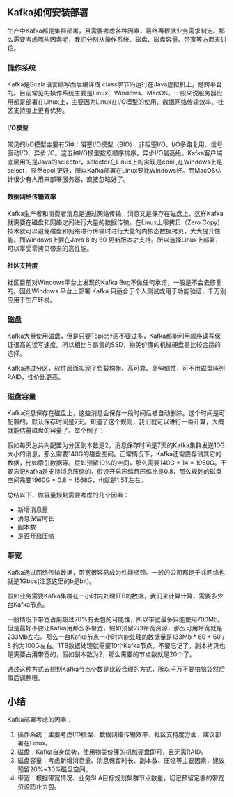 ## Kafka如何安装部署

生产中Kafka都是集群部署，且需要考虑各种因素，最终再根据业务需求制定。那么需要考虑哪些因素呢，我们分别从操作系统、磁盘、磁盘容量、带宽等方面来讨论。

### 操作系统

Kafka是Scala语言编写而后编译成.class字节码运行在Java虚拟机上，是跨平台的。目前常见的操作系统主要是Linux、Windows、MacOS。一般来说服务器应用都是部署在Linux上，主要因为Linux在I/O模型的使用、数据网络传输效率、社区支持度上更有优势。

#### I/O模型

常见的I/O模型主要有5种：阻塞I/O模型（BIO）、非阻塞I/O、I/O多路复用、信号驱动I/O、异步I/O。这五种I/O模型按照顺序排序，异步I/O最高级。Kafka客户端底层用的是Java的selector，selector在Linux上的实现是epoll,在Windows上是select，显然epoll更好，所以Kafka部署在Linux要比Windows好。而MacOS估计很少有人用来部署服务器，直接忽略好了。

#### 数据网络传输效率

Kafka生产者和消费者消息是通过网络传输，消息又是保存在磁盘上，这样Kafka就需要在磁盘和网络之间进行大量的数据传输。在Linux上零拷贝（Zero Copy）技术就可以避免磁盘和网络进行传输时进行大量的内核态数据拷贝，大大提升性能。而Windows上要在Java 8 的 60 更新版本才支持。所以选择Linux上部署，可以享受零拷贝带来的高性能。

#### 社区支持度

社区目前对Windows平台上发现的Kafka Bug不做任何承诺，一般是不会去修复的。因此Windows 平台上部署 Kafka 只适合于个人测试或用于功能验证，千万别应用于生产环境。

### 磁盘

Kafka大量使用磁盘，但是只要Topic分区不要过多，Kafka都能利用顺序读写保证很高的读写速度。所以相比与昂贵的SSD，物美价廉的机械硬盘是比较合适的选择。

Kafka通过分区，软件层面实现了负载均衡、高可靠、高伸缩性，可不用磁盘阵列RAID，性价比更高。

### 磁盘容量

Kafka消息保存在磁盘上，这些消息会保存一段时间后被自动删除。这个时间是可配置的，默认保存时间是7天。知道了这个规则，我们就可以进行一番计算，大概就能估量磁盘的容量了。举个例子：

假如每天总共向配置为分区副本数是2，消息保存时间是7天的Kafka集群发送10G大小的消息，那么需要140G的磁盘空间。正常情况下，Kafka还需要存储其它的数据，比如索引数据等。假如预留10%的空间，那么需要140G * 14 = 1960G。不要忘记Kafka是支持消息压缩的，假设开启压缩且压缩比是0.8，那么规划的磁盘空间需要1960G * 0.8 = 1568G，也就是1.5T左右。

总结以下，做容量规划需要考虑的几个因素：

* 新增消息量
* 消息保留时长
* 副本数
* 是否开启压缩

### 带宽

Kafka通过网络传输数据，带宽很容易成为性能瓶颈。一般的公司都是千兆网络也就是1Gbps(注意这里的b是bit)。

假如业务需要Kafka集群在一小时内处理1TB的数据，我们来计算计算，需要多少台Kafka节点。

一般情况下带宽占用超过70%有丢包的可能性，所以带宽最多只能使用700Mb。但是最好不要让Kafka用那么多带宽，假如预留2/3带宽资源，那么可用带宽就是233Mb左右。那么一台Kafka节点一小时内能处理的数据量是133Mb * 60 * 60 / 8 约为100G左右。1TB数据处理就需要10个Kafka节点。不要忘记了，副本拷贝也是需要占用带宽的，假如副本数为2，那么需要的节点数就是20个了。

通过这种方式去规划Kafka节点个数是比较合理的方式，所以千万不要拍脑袋然后事后调整哦。

## 小结

Kafka部署考虑的因素：

1. 操作系统：主要考虑I/O模型、数据网络传输效率、社区支持度方面，建议部署在Linux。
2. 磁盘：Kafka自身优势，使用物美价廉的机械硬盘即可，且无需RAID。
3. 磁盘容量：考虑新增消息量、消息保留时长、副本数、压缩等主要因素，建议预留20%~30%磁盘空间。
4. 带宽：根据带宽情况、业务SLA目标规划集群节点数量，切记预留足够的带宽资源防止丢包。